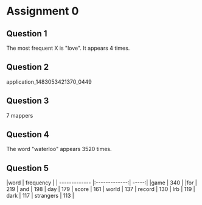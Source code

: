 Assignment 0
================

Question 1
------------
The most frequent X is "love". It appears 4 times.

Question 2
-------------
application_1483053421370_0449

Question 3
------------
7 mappers

Question 4
---------------
The word "waterloo" appears 3520 times.

Question 5
------------------
|word | frequency |
| ------------- |:-------------:| -----:|
|game | 340 |
|for	| 219 |
and	| 198 |
day	| 179 |
score |	161 |
world	| 137 |
record	| 130 |
lrb |	119 |
dark |	117 |
strangers	| 113 |
